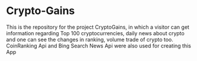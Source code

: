# Crypto-Gains
This is the repository for the project CryptoGains, in which a visitor can get information regarding Top 100 cryptocurrencies, daily news about crypto and one can see the changes in ranking, volume trade of crypto too. CoinRanking Api and Bing Search News Api were also used for creating this App
